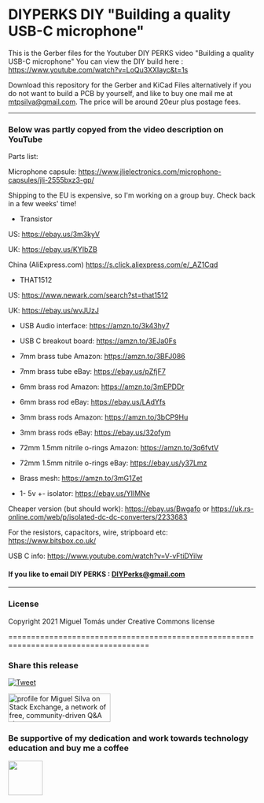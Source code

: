 # DIYPERKS DIY "Building a quality USB-C microphone" 
This is the Gerber files for the Youtuber DIY PERKS video "Building a quality USB-C microphone"
You can view the DIY build here : https://www.youtube.com/watch?v=LoQu3XXIayc&t=1s

Download this repository for the Gerber and KiCad Files
alternatively if you do not want to build a PCB by yourself, and like to buy one mail me at mtpsilva@gmail.com. The price will be around 20eur plus postage fees.

________________________________________________________________________________________________________________

### Below was partly copyed from the video description on YouTube

Parts list:

Microphone capsule: https://www.jlielectronics.com/microphone-capsules/jli-2555bxz3-gp/

Shipping to the EU is expensive, so I'm working on a group buy. Check back in a few weeks' time!

- Transistor 

US: https://ebay.us/3m3kyV

UK: https://ebay.us/KYIbZB

China (AliExpress.com) https://s.click.aliexpress.com/e/_AZ1Cqd

- THAT1512 

US: https://www.newark.com/search?st=that1512

UK: https://ebay.us/wvJUzJ

- USB Audio interface: https://amzn.to/3k43hy7

- USB C breakout board: https://amzn.to/3EJa0Fs

- 7mm brass tube Amazon: https://amzn.to/3BFJ086

- 7mm brass tube eBay: https://ebay.us/pZfjF7

- 6mm brass rod Amazon: https://amzn.to/3mEPDDr

- 6mm brass rod eBay: https://ebay.us/LAdYfs

- 3mm brass rods Amazon: https://amzn.to/3bCP9Hu

- 3mm brass rods eBay: https://ebay.us/32ofym

- 72mm 1.5mm nitrile o-rings Amazon: https://amzn.to/3q6fvtV

- 72mm 1.5mm nitrile o-rings eBay: https://ebay.us/y37Lmz

- Brass mesh: https://amzn.to/3mG1Zet

- 1- 5v +- isolator: https://ebay.us/YIIMNe

Cheaper version (but should work): https://ebay.us/Bwgafo or https://uk.rs-online.com/web/p/isolated-dc-dc-converters/2233683

For the resistors, capacitors, wire, stripboard etc: https://www.bitsbox.co.uk/

USB C info: https://www.youtube.com/watch?v=V-vFtiDYiIw


#### If you like to  email DIY PERKS : DIYPerks@gmail.com
______________________________________________________________________________________________________________________________

### License
Copyright 2021 Miguel Tomás under Creative Commons license

=====================================================================================
### Share this release
[![Tweet](https://img.shields.io/twitter/url/http/shields.io.svg?style=social)](https://twitter.com/intent/tweet?original_referer=https%3A%2F%2Fjitpack.io%2F&ref_src=twsrc%5Etfw&text=Version%201.0%20of%20AeonLabs-Common-Libraries-for-Android%20is%20now%20available%20on%20&tw_p=tweetbutton&url=http%3A%2F%2Fjitpack.io%2F%23aeonSolutions%2FAeonLabs-Common-Libraries-for-Android%2F1.0)

<a href="https://stackexchange.com/users/18907312/miguel-silva"><img src="https://stackexchange.com/users/flair/18907312.png" width="208" height="58" alt="profile for Miguel Silva on Stack Exchange, a network of free, community-driven Q&amp;A sites" title="profile for Miguel Silva on Stack Exchange, a network of free, community-driven Q&amp;A sites" /></a>

### Be supportive of my dedication and work towards technology education and buy me a coffee

[<img src="https://cdn.buymeacoffee.com/buttons/v2/default-yellow.png" data-canonical-src="https://cdn.buymeacoffee.com/buttons/v2/default-yellow.png" height="70" />](https://www.buymeacoffee.com/migueltomas)
